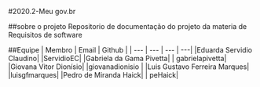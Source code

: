 #2020.2-Meu gov.br

##sobre o projeto
Repositorio de documentação do projeto da materia de Requisitos de software

##Equipe
| Membro | Email | Github |
| --- | --- | --- | ---|
|Eduarda Servidio Claudino| |ServidioEC|
|Gabriela da Gama Pivetta| | gabrielapivetta|
|Giovana Vitor Dionísio| |giovanadionisio |
|Luis Gustavo Ferreira Marques| |luisgfmarques|
|Pedro de Miranda Haick| | peHaick|
